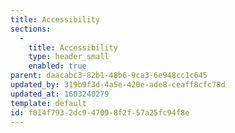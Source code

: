 ```yaml
---
title: Accessibility
sections:
  -
    title: Accessibility
    type: header_small
    enabled: true
parent: daacabc3-82b1-48b6-9ca3-6e948cc1c645
updated_by: 319b9f3d-4a5e-420e-ade8-ceaff8cfc78d
updated_at: 1603240279
template: default
id: f014f793-2dc9-4709-8f2f-57a25fc94f8e
---
```

